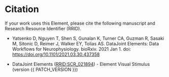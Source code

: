 # Citation

If your work uses this Element, please cite the following manuscript and Research
Resource Identifier (RRID).

+ Yatsenko D, Nguyen T, Shen S, Gunalan K, Turner CA, Guzman R, Sasaki M, Sitonic D,
  Reimer J, Walker EY, Tolias AS. DataJoint Elements: Data Workflows for
  Neurophysiology. bioRxiv. 2021 Jan 1. doi: https://doi.org/10.1101/2021.03.30.437358

+ DataJoint Elements ([RRID:SCR_021894](https://scicrunch.org/resolver/SCR_021894)) -
  Element Visual Stimulus (version {{ PATCH_VERSION }})